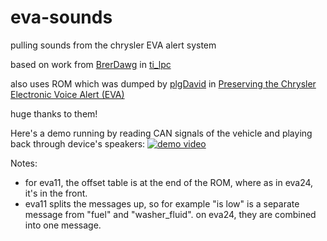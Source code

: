 # eva-sounds
pulling sounds from the chrysler EVA alert system

based on work from [BrerDawg](https://github.com/BrerDawg) in [ti_lpc](https://github.com/BrerDawg/ti_lpc)

also uses ROM which was dumped by [plgDavid](https://www.youtube.com/@plgDavid) in [Preserving the Chrysler Electronic Voice Alert (EVA)](https://www.youtube.com/watch?v=8DwKqCZlKnw)

huge thanks to them!

Here's a demo running by reading CAN signals of the vehicle and playing back through device's speakers:
[![demo video](https://img.youtube.com/vi/e0SVRuqicng/0.jpg)](https://www.youtube.com/shorts/e0SVRuqicng)


Notes:
- for eva11, the offset table is at the end of the ROM, where as in eva24, it's in the front.
- eva11 splits the messages up, so for example "is low" is a separate message from "fuel" and "washer_fluid". on eva24, they are combined into one message.
